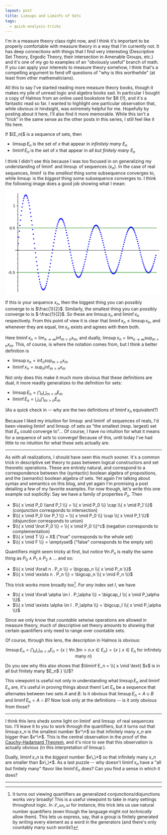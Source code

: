 ```yaml
---
layout: post
title: Limsups and Liminfs of Sets
tags:
  - quick-analysis-tricks
---
```


I'm in a measure theory class right now, and I think it's important to be 
properly comfortable with measure theory in a way that I'm currently not. 
It has deep connections with things that I find very interesting 
(Descriptive Set Theory, Ergodic Theory, their intersection in Amenable Groups, etc.)
and it's one of my go to examples of an "obviously useful" branch of math. 
If you can apply your interests to measure theory somehow, I think that's a 
compelling argument to fend off questions of "why is this worthwhile"
(at least from other mathematicians). 

All this to say I've started reading more measure theory books, though it makes
my pile of unread logic and algebra books sad. In particular I bought a copy of
Halmos from an online used bookstore for $8 (!!), and it's a fantastic read so
far. I wanted to highlight one particular observation that, while obvious in
hindsight, was extremely helpful for me. Hopefully by posting about it here,
I'll also find it more memorable. While this isn't a "trick" in the same
sense as the other posts in this series, I still feel like it fits here.

<div class=boxed markdown=1>
If $(E_n)$ is a sequence of sets, then

 - $\limsup E_n$ is the set of $x$ that appear in _infinitely many_ $E_n$
 - $\liminf E_n$ is the set of $x$ that appear in _all but finitely many_ $E_n$
</div>

I think I didn't see this because I was too focused in on generalizing my 
understanding of $\liminf$ and $\limsup$ of sequences $(x_n)$. In the case
of real sequences, $\liminf$ is the _smallest_ thing some subsequence 
converges to, while $\limsup$ is the _biggest_ thing some subsequence 
converges to. I think the following image does a good job showing what I mean:

![a plot showing limsup and liminf](/assets/images/quick-analysis-trick-3/limsup-plot.png)

If this is your sequence $x_n$, then the biggest thing you can possibly 
converge to is $\frac{1}{2}$. Similarly, the smallest thing you can possibly
converge to is $-\frac{1}{2}$. So these are $\limsup x_n$ and $\liminf x_n$ 
respectively. From this point of view it is clear that
$\liminf x_n \leq \limsup x_n$, and whenever they are equal, $\lim x_n$ 
exists and agrees with them both.

Here $\liminf x_n = \lim_{n \to \infty} \inf_{m > n} x_m$, and dually,
$\limsup x_n = \lim_{n \to \infty} \sup_{m > n} x_m$. This, of course, is
where the notation comes from, but I think a better definition is

 - $\limsup x_n = \inf_n \sup_{m > n} x_m$
 - $\liminf x_n = \sup_n \inf_{m > n} x_m$

Not only does this make it much more obvious that these definitions are 
dual, it more readily generalizes to the definition for sets:

 - $\limsup E_n = \bigcap_n \bigcup_{m > n} E_m$
 - $\liminf E_n = \bigcup_n \bigcap_{m > n} E_m$

(As a quick check in -- why are the two definitions of $\liminf x_n$ equivalent?)

Because I liked my intuition for $\limsup$ and $\liminf$ of sequences of reals,
I'd been viewing $\liminf$ and $\limsup$ of sets as 
"the smallest (resp. largest) set that $E_n$ could converge to"... Of course,
I have no intuition for what it means for a sequence of _sets_ to converge!
Because of this, until today I've had little to no intuition for what these 
sets actually are.

---

As with all realizations, I should have seen this much sooner. It's a common
trick in descriptive set theory to pass between logical constructors and
set theoretic operations. These are entirely natural, and correspond to a 
correspondence between the (syntactic) boolean algebra of propositions, and the
(semantic) boolean algebra of sets. Yet again I'm talking about syntax and 
semantics on this blog, and yet again I'm promising a post detailing a few
of my favorite examples. For now though, let's write this one example out explicitly:
Say we have a family of properties $P_n$. Then

 - $\\{ x \mid P_0 \land P_1 \\} = \\{ x \mid P_0 \\} \cap \\{ x \mid P_1 \\}$ (conjunction corresponds to intersection)
 - $\\{ x \mid P_0 \lor P_1 \\}  = \\{ x \mid P_0 \\} \cup \\{ x \mid P_1 \\}$ (disjunction corresponds to union)
 - $\\{ x \mid \lnot P_0 \\}     = \\{ x \mid P_0 \\}^c$ (negation corresponds to complementation)
 - $\\{ x \mid T \\}             = X$ ("true" corresponds to the whole set)
 - $\\{ x \mid F \\}             = \emptyset$ ("false" corresponds to the empty set)

Quantifiers might seem tricky at first, but notice $\forall n . P_n$ is
really the same thing as $P_0 \land P_1 \land P_2 \land \ldots$ and so:

 - $\\{ x \mid \forall n . P_n \\} = \bigcap_n \\{ x \mid P_n \\}$
 - $\\{ x \mid \exists n . P_n \\} = \bigcup_n \\{ x \mid P_n \\}$

This trick works more broadly too[^1]. For _any_ index set $I$, we have

[^1]:
    It turns out viewing quantifiers as generalized conjunctions/disjunctions
    works _very_ broadly! This is a useful viewpoint to take in many settings
    throughout logic. In $\mathcal{L}\_{\omega_1, \omega}$
    for instance, this trick lets us use natural number quantifiers 
    (even though the language might not _technically_ allow them).
    This lets us express, say, that a group is finitely generated
    by writing every element as a word in the generators 
    (and there's only countably many such words!)


 - $\\{ x \mid \forall \alpha \in I . P_\alpha \\} = \bigcap_I \\{ x \mid P_\alpha \\}$
 - $\\{ x \mid \exists \alpha \in I . P_\alpha \\} = \bigcup_I \\{ x \mid P_\alpha \\}$
 
Since we only know that _countable_ setwise operations are allowed in measure
theory, much of descriptive set theory amounts to showing that certain 
quantifiers only need to range over countable sets. 

Of course, through this lens, the description in Halmos is obvious:

$$\limsup E_n = \bigcap_n \bigcup_{m > n} E_n = \{ x \mid \forall n . \exists m > n . x \in E_n \} = \{ x \mid \text{$x \in E_n$ for infinitely many $n$} \}$$

Do you see why this also shows that $\liminf E_n = \\{ x \mid \text{ $x$ is in all but finitely many $E_n$ } \\}$?

This viewpoint is useful not only in understanding what $\limsup E_n$ and
$\liminf E_n$ are, it's useful in proving things about them! Let $E_n$ be
a sequence that alternates between two sets $A$ and $B$. Is it obvious that
$\limsup E_n = A \cup B$ and $\liminf E_n = A \cap B$? Now look only at the 
definitions -- is it only obvious from those?

---

I think this lens sheds some light on $\liminf$ and 
$\limsup$ of real sequences too. 
I'll leave it to you to work through the quantifiers, but it turns out that
$\limsup x\_n$ is the smallest number $x^\*$ so that infinitely many $x\_n$ are
bigger than $x^\*$. This is the central observation in the proof of the
[Cauchy-Hadamard Theorem](https://en.wikipedia.org/wiki/Cauchy%E2%80%93Hadamard_theorem),
and it's nice to see that this observation is actually obvious 
(in this interpretation of $\limsup$).

Dually, $\liminf x\_n$ is the _biggest_ number $x\_\*$ so
that infinitely many $x\_n$ are smaller than $x\_\*$. 
As a last puzzle -- why doesn't $\liminf x_n$ have a "all but finitely many"
flavor like $\liminf E_n$ does? Can you find a sense in which it does?

---
